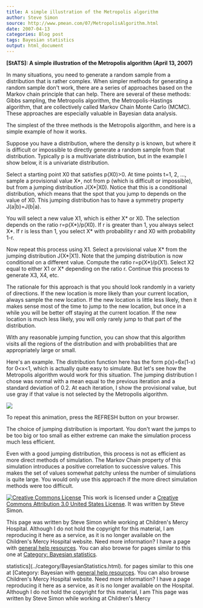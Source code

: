 ```yaml
---
title: A simple illustration of the Metropolis algorithm
author: Steve Simon
source: http://www.pmean.com/07/MetropolisAlgorithm.html
date: 2007-04-13
categories: Blog post
tags: Bayesian statistics
output: html_document
---
```

**[StATS]: A simple illustration of the Metropolis
algorithm (April 13, 2007)**

In many situations, you need to generate a random sample from a
distribution that is rather complex.   When simpler methods for
generating a random sample don't work, there are a series of
approaches based on the Markov chain principle that can help. There
are several of these methods: Gibbs sampling, the Metropolis
algorithm, the Metropolis-Hastings algorithm, that are collectively
called Markov Chain Monte Carlo (MCMC). These approaches are
especially valuable in Bayesian data analysis.

The simplest of the three methods is the Metropolis algorithm, and
here is a simple example of how it works.

Suppose you have a distribution, where the density p is known, but
where it is difficult or impossible to directly generate a random
sample from that distribution. Typically p is a multivariate
distribution, but in the example I show below, it is a univariate
distribution.

Select a starting point X0 that satisfies p(X0)>0. At time points
t=1, 2, ..., sample a provisional value X*, not from p (which is
difficult or impossible), but from a jumping distribution J(X*|X0).
Notice that this is a conditional distribution, which means that the
spot that you jump to depends on the value of X0. This jumping
distribution has to have a symmetry property J(a|b)=J(b|a).

You will select a new value X1, which is either X* or X0. The
selection depends on the ratio r=p(X*)/p(X0). If r is greater than 1,
you always select X*. If r is less than 1, you select X* with
probability r and X0 with probability 1-r.

Now repeat this process using X1. Select a provisional value X* from
the jumping distribution J(X*|X1). Note that the jumping
distribution is now conditional on a different value. Compute the
ratio r=p(X*)/p(X1). Select X2 equal to either X1 or X* depending on
the ratio r. Continue this process to generate X3, X4, etc.

The rationale for this approach is that you should look randomly in a
variety of directions. If the new location is more likely than your
current location, always sample the new location. If the new location
is little less likely, then it makes sense most of the time to jump to
the new location, but once in a while you will be better off staying
at the current location. If the new location is much less likely, you
will only rarely jump to that part of the distribution.

With any reasonable jumping function, you can  show that this algorithm
visits all the regions of the distribution and with probabilities that
are appropriately large or small.

Here's an example. The distribution function here has the form
p(x)=6x(1-x) for 0<x<1, which is actually quite easy to simulate.
But let's see how the Metropolis algorithm would work for this
situation. The jumping distribution I chose was normal with a mean
equal to the previous iteration and a standard deviation of 0.2. At
each iteration, I show the provisional value, but use gray if that
value is not selected by the Metropolis algorithm.

![](http://www.pmean.com/images/images/07/MetropolisAlgorithm01.gif)

To repeat this animation, press the REFRESH button on your browser.

The choice of jumping distribution is important. You don't want the
jumps to be too big or too small as either extreme can make the
simulation process much less efficient.

Even with a good jumping distribution, this process is not as
efficient as more direct methods of simulation. The Markov Chain
property of this simulation introduces a positive correlation to
successive values. This makes the set of values somewhat patchy unless
the number of simulations is quite large. You would only use this
approach if the more direct simulation methods were too difficult.

[![Creative Commons
License](http://i.creativecommons.org/l/by/3.0/us/80x15.png)](http://creativecommons.org/licenses/by/3.0/us/)
This work is licensed under a [Creative Commons Attribution 3.0 United
States License](http://creativecommons.org/licenses/by/3.0/us/). It was
written by Steve Simon.

This page was written by Steve Simon while working at Children's Mercy
Hospital. Although I do not hold the copyright for this material, I am
reproducing it here as a service, as it is no longer available on the
Children's Mercy Hospital website. Need more information? I have a page
with [general help resources](../GeneralHelp.html). You can also browse
for pages similar to this one at [Category: Bayesian
statistics](../category/BayesianStatistics.html).
<!---More--->
statistics](../category/BayesianStatistics.html).
for pages similar to this one at [Category: Bayesian
with [general help resources](../GeneralHelp.html). You can also browse
Children's Mercy Hospital website. Need more information? I have a page
reproducing it here as a service, as it is no longer available on the
Hospital. Although I do not hold the copyright for this material, I am
This page was written by Steve Simon while working at Children's Mercy

<!---Do not use
**[StATS]: A simple illustration of the Metropolis
This page was written by Steve Simon while working at Children's Mercy
Hospital. Although I do not hold the copyright for this material, I am
reproducing it here as a service, as it is no longer available on the
Children's Mercy Hospital website. Need more information? I have a page
with [general help resources](../GeneralHelp.html). You can also browse
for pages similar to this one at [Category: Bayesian
statistics](../category/BayesianStatistics.html).
--->

